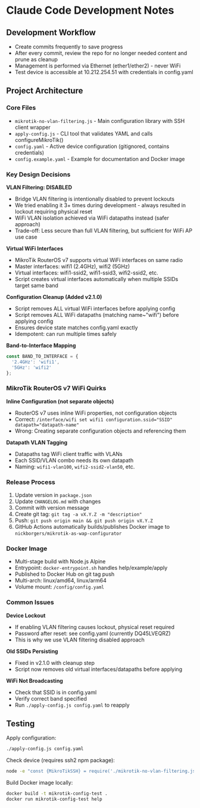 # Claude Code Development Notes

## Development Workflow

- Create commits frequently to save progress
- After every commit, review the repo for no longer needed content and prune as cleanup
- Management is performed via Ethernet (ether1/ether2) - never WiFi
- Test device is accessible at 10.212.254.51 with credentials in config.yaml

## Project Architecture

### Core Files
- `mikrotik-no-vlan-filtering.js` - Main configuration library with SSH client wrapper
- `apply-config.js` - CLI tool that validates YAML and calls configureMikroTik()
- `config.yaml` - Active device configuration (gitignored, contains credentials)
- `config.example.yaml` - Example for documentation and Docker image

### Key Design Decisions

**VLAN Filtering: DISABLED**
- Bridge VLAN filtering is intentionally disabled to prevent lockouts
- We tried enabling it 3+ times during development - always resulted in lockout requiring physical reset
- WiFi VLAN isolation achieved via WiFi datapaths instead (safer approach)
- Trade-off: Less secure than full VLAN filtering, but sufficient for WiFi AP use case

**Virtual WiFi Interfaces**
- MikroTik RouterOS v7 supports virtual WiFi interfaces on same radio
- Master interfaces: wifi1 (2.4GHz), wifi2 (5GHz)
- Virtual interfaces: wifi1-ssid2, wifi1-ssid3, wifi2-ssid2, etc.
- Script creates virtual interfaces automatically when multiple SSIDs target same band

**Configuration Cleanup (Added v2.1.0)**
- Script removes ALL virtual WiFi interfaces before applying config
- Script removes ALL WiFi datapaths (matching name~"wifi") before applying config
- Ensures device state matches config.yaml exactly
- Idempotent: can run multiple times safely

**Band-to-Interface Mapping**
```javascript
const BAND_TO_INTERFACE = {
  '2.4GHz': 'wifi1',
  '5GHz': 'wifi2'
};
```

### MikroTik RouterOS v7 WiFi Quirks

**Inline Configuration (not separate objects)**
- RouterOS v7 uses inline WiFi properties, not configuration objects
- Correct: `/interface/wifi set wifi1 configuration.ssid="SSID" datapath="datapath-name"`
- Wrong: Creating separate configuration objects and referencing them

**Datapath VLAN Tagging**
- Datapaths tag WiFi client traffic with VLANs
- Each SSID/VLAN combo needs its own datapath
- Naming: `wifi1-vlan100`, `wifi2-ssid2-vlan50`, etc.

### Release Process

1. Update version in `package.json`
2. Update `CHANGELOG.md` with changes
3. Commit with version message
4. Create git tag: `git tag -a vX.Y.Z -m "description"`
5. Push: `git push origin main && git push origin vX.Y.Z`
6. GitHub Actions automatically builds/publishes Docker image to `nickborgers/mikrotik-as-wap-configurator`

### Docker Image

- Multi-stage build with Node.js Alpine
- Entrypoint: `docker-entrypoint.sh` handles help/example/apply
- Published to Docker Hub on git tag push
- Multi-arch: linux/amd64, linux/arm64
- Volume mount: `/config/config.yaml`

### Common Issues

**Device Lockout**
- If enabling VLAN filtering causes lockout, physical reset required
- Password after reset: see config.yaml (currently DQ45LVEQRZ)
- This is why we use VLAN filtering disabled approach

**Old SSIDs Persisting**
- Fixed in v2.1.0 with cleanup step
- Script now removes old virtual interfaces/datapaths before applying

**WiFi Not Broadcasting**
- Check that SSID is in config.yaml
- Verify correct band specified
- Run `./apply-config.js config.yaml` to reapply

## Testing

Apply configuration:
```bash
./apply-config.js config.yaml
```

Check device (requires ssh2 npm package):
```bash
node -e "const {MikroTikSSH} = require('./mikrotik-no-vlan-filtering.js'); ..."
```

Build Docker image locally:
```bash
docker build -t mikrotik-config-test .
docker run mikrotik-config-test help
```